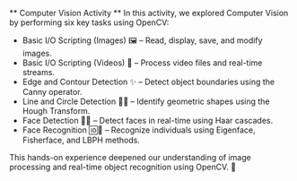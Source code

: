 ** Computer Vision Activity **
In this activity, we explored Computer Vision by performing six key tasks using OpenCV:

 - Basic I/O Scripting (Images) 🖼️ – Read, display, save, and modify images.
 - Basic I/O Scripting (Videos) 🎥 – Process video files and real-time streams.
 - Edge and Contour Detection ✨ – Detect object boundaries using the Canny operator.
 - Line and Circle Detection 🔴📏 – Identify geometric shapes using the Hough Transform.
 - Face Detection 👤📸 – Detect faces in real-time using Haar cascades.
 - Face Recognition 🆔🤖 – Recognize individuals using Eigenface, Fisherface, and LBPH methods.

This hands-on experience deepened our understanding of image processing and real-time object recognition using OpenCV. 🚀
